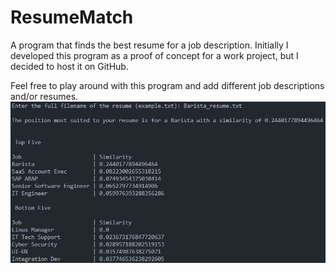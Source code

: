 # ResumeMatch
A program that finds the best resume for a job description.
Initially I developed this program as a proof of concept for a work project, but I decided to host it on GitHub.

Feel free to play around with this program and add different job descriptions and/or resumes.
![Alt text](image.png)